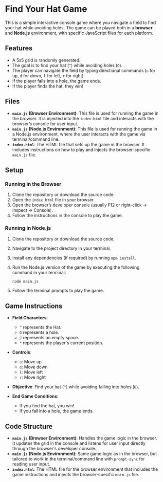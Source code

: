 # Find Your Hat Game

This is a simple interactive console game where you navigate a field to find your hat while avoiding holes. The game can be played both in a **browser** and **Node.js** environment, with specific JavaScript files for each platform.

## Features

- A 5x5 grid is randomly generated.
- The goal is to find your hat (`^`) while avoiding holes (`O`).
- The player can navigate the field by typing directional commands (`u` for up, `d` for down, `l` for left, `r` for right).
- If the player falls into a hole, the game ends.
- If the player finds the hat, they win!

## Files

- **`main.js` (Browser Environment)**: This file is used for running the game in the browser. It is injected into the `index.html` file and interacts with the browser’s console for user input.
- **`main.js` (Node.js Environment)**: This file is used for running the game in a Node.js environment, where the user interacts with the game via terminal/command line.
- **`index.html`**: The HTML file that sets up the game in the browser. It includes instructions on how to play and injects the browser-specific `main.js` file.

## Setup

### Running in the Browser

1. Clone the repository or download the source code.
2. Open the `index.html` file in your browser.
3. Open the browser’s developer console (usually F12 or right-click → Inspect → Console).
4. Follow the instructions in the console to play the game.

### Running in Node.js

1. Clone the repository or download the source code.
2. Navigate to the project directory in your terminal.
3. Install any dependencies (if required) by running `npm install`.
4. Run the Node.js version of the game by executing the following command in your terminal:
   
   ```bash
   node main.js
5. Follow the terminal prompts to play the game.

## Game Instructions

- **Field Characters**:
  - `^` represents the Hat.
  - `O` represents a hole.
  - `░` represents an empty space.
  - `*` represents the player's current position.

- **Controls**:
  - `u`: Move up
  - `d`: Move down
  - `l`: Move left
  - `r`: Move right

- **Objective**: Find your hat (`^`) while avoiding falling into holes (`O`).

- **End Game Conditions**:
  - If you find the hat, you win!
  - If you fall into a hole, the game ends.

## Code Structure

- **`main.js` (Browser Environment)**: Handles the game logic in the browser. It updates the grid in the console and listens for user input directly through the browser's developer console.
- **`main.js` (Node.js Environment)**: Same game logic as in the browser, but tailored to work in the terminal/command line with `prompt-sync` for reading user input.
- **`index.html`**: The HTML file for the browser environment that includes the game instructions and injects the browser-specific `main.js` file.
